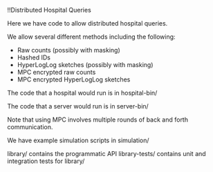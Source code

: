 !!Distributed Hospital Queries

Here we have code to allow distributed hospital queries.

We allow several different methods including the following:
* Raw counts (possibly with masking)
* Hashed IDs
* HyperLogLog sketches (possibly with masking)
* MPC encrypted raw counts
* MPC encrypted HyperLogLog sketches

The code that a hospital would run is in hospital-bin/

The code that a server would run is in server-bin/

Note that using MPC involves multiple rounds of back and forth communication.

We have example simulation scripts in simulation/

library/ contains the programmatic API
library-tests/ contains unit and integration tests for library/
